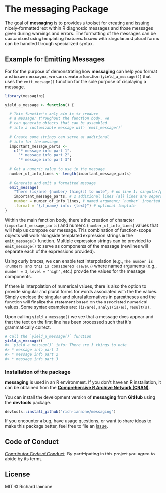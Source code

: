 
<!-- README.md is generated from README.Rmd. Please edit that file -->
The **messaging** Package
=========================

The goal of **messaging** is to provides a toolset for creating and issuing nicely-formatted text within R diagnostic messages and those messages given during warnings and errors. The formatting of the messages can be customized using templating features. Issues with singular and plural forms can be handled through specialized syntax.

Example for Emitting Messages
-----------------------------

For for the purpose of demonstrating how **messaging** can help you format and issue messages, we can create a function (`yield_a_message()`) that uses the `emit_message()` function for the sole purpose of displaying a message.

``` r
library(messaging)

yield_a_message <- function() {
  
  # This function's only aim is to produce
  # a message; throughout the function body, we
  # can generate objects that can be assembled
  # into a customizable message with `emit_message()`
  
  # Create some strings can serve as additional
  # info for the message 
  important_message_parts <- 
    c("* message info part 1",
      "* message info part 2",
      "* message info part 3")
  
  # Get a numeric value to use in the message
  number_of_info_lines <- length(important_message_parts)
  
  # Generate and emit a formatted message
  emit_message(
    "There (is/are) {number} thing(s) to note", # on line 1; singular/plural syntax
    important_message_parts, # 2 additional lines (all lines are separated with `/n`)
    number = number_of_info_lines, # named argument; `number` inserted above
    .format = "{.f_name} info: {text}") # optional template
}
```

Within the main function body, there's the creation of character (`important_message_parts`) and numeric (`number_of_info_lines`) values that will help us compose our message. This combination of function-scope objects will work alongside templated expression strings in the `emit_message()` function. Multiple expression strings can be provided to `emit_message()` to serve as components of the message (newlines will separate each of the expressions provided).

Using curly braces, we can enable text interpolation (e.g., `The number is {number} and this is considered {level}`) where named arguments (e.g., `number = 3`, `level = "high"`, etc.) provide the values for the message components.

If there is interpolation of numerical values, there is also the option to provide singular and plural forms for words associated with the the values. Simply enclose the singular and plural alternatives in parentheses and the function will finalize the statement based on the associated numerical values. Some syntax examples are: `(is/are)`, `analys(is/es)`, `result(s)`.

Upon calling `yield_a_message()` we see that a message does appear and that the text on the first line has been processed such that it's grammatically correct.

``` r
# Call the `yield_a_message()` function
yield_a_message()
#> `yield_a_message()` info: There are 3 things to note
#> * message info part 1
#> * message info part 2
#> * message info part 3
```

### Installation of the package

**messaging** is used in an R environment. If you don't have an R installation, it can be obtained from the [**Comprehensive R Archive Network (CRAN)**](https://cran.r-project.org/).

You can install the development version of **messaging** from **GitHub** using the **devtools** package.

``` r
devtools::install_github("rich-iannone/messaging")
```

If you encounter a bug, have usage questions, or want to share ideas to make this package better, feel free to file an [issue](https://github.com/rich-iannone/messaging/issues).

Code of Conduct
---------------

[Contributor Code of Conduct](https://github.com/rich-iannone/messaging/blob/master/CODE_OF_CONDUCT.md). By participating in this project you agree to abide by its terms.

License
-------

MIT © Richard Iannone
